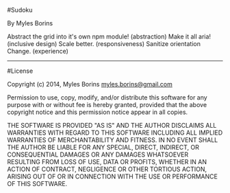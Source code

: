 #Sudoku

By Myles Borins

Abstract the grid into it's own npm module! (abstraction)
Make it all aria! (inclusive design)
Scale better. (responsiveness)
Sanitize orientation Change. (experience)

---

#License

Copyright (c) 2014, Myles Borins <myles.borins@gmail.com>

Permission to use, copy, modify, and/or distribute this software for any purpose with or without fee is hereby granted, provided that the above copyright notice and this permission notice appear in all copies.

THE SOFTWARE IS PROVIDED "AS IS" AND THE AUTHOR DISCLAIMS ALL WARRANTIES WITH REGARD TO THIS SOFTWARE INCLUDING ALL IMPLIED WARRANTIES OF MERCHANTABILITY AND FITNESS. IN NO EVENT SHALL THE AUTHOR BE LIABLE FOR ANY SPECIAL, DIRECT, INDIRECT, OR CONSEQUENTIAL DAMAGES OR ANY DAMAGES WHATSOEVER RESULTING FROM LOSS OF USE, DATA OR PROFITS, WHETHER IN AN ACTION OF CONTRACT, NEGLIGENCE OR OTHER TORTIOUS ACTION, ARISING OUT OF OR IN CONNECTION WITH THE USE OR PERFORMANCE OF THIS SOFTWARE.
